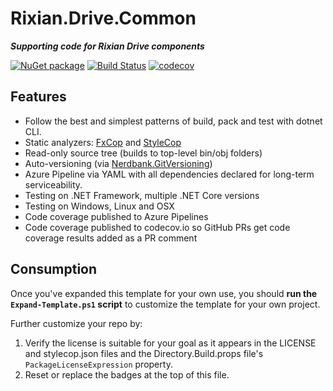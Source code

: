# Rixian.Drive.Common

***Supporting code for Rixian Drive components***

[![NuGet package](https://img.shields.io/nuget/v/Rixian.Drive.Common.svg)](https://nuget.org/packages/Rixian.Drive.Common)
[![Build Status](https://dev.azure.com/rixian/Cloud%20Platform/_apis/build/status/rixian.drive-common?branchName=master)](https://dev.azure.com/rixian/Cloud%20Platform/_build/latest?definitionId=85&branchName=master)
[![codecov](https://codecov.io/gh/rixian/drive-common/branch/master/graph/badge.svg)](https://codecov.io/gh/rixian/drive-common)

## Features

* Follow the best and simplest patterns of build, pack and test with dotnet CLI.
* Static analyzers: [FxCop](https://docs.microsoft.com/en-us/visualstudio/code-quality/fxcop-analyzers?view=vs-2019) and [StyleCop](https://github.com/DotNetAnalyzers/StyleCopAnalyzers)
* Read-only source tree (builds to top-level bin/obj folders)
* Auto-versioning (via [Nerdbank.GitVersioning](https://github.com/aarnott/nerdbank.gitversioning))
* Azure Pipeline via YAML with all dependencies declared for long-term serviceability.
* Testing on .NET Framework, multiple .NET Core versions
* Testing on Windows, Linux and OSX
* Code coverage published to Azure Pipelines
* Code coverage published to codecov.io so GitHub PRs get code coverage results added as a PR comment

## Consumption

Once you've expanded this template for your own use, you should **run the `Expand-Template.ps1` script** to customize the template for your own project.

Further customize your repo by:

1. Verify the license is suitable for your goal as it appears in the LICENSE and stylecop.json files and the Directory.Build.props file's `PackageLicenseExpression` property.
2. Reset or replace the badges at the top of this file.
